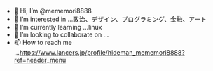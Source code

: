 - 👋 Hi, I’m @mememori8888
- 👀 I’m interested in ...政治、デザイン、プログラミング、金融、アート
- 🌱 I’m currently learning ...linux
- 💞️ I’m looking to collaborate on ...
- 📫 How to reach me ...https://www.lancers.jp/profile/hideman_mememori8888?ref=header_menu

<!---
mememori8888/mememori8888 is a ✨ special ✨ repository because its `README.md` (this file) appears on your GitHub profile.
You can click the Preview link to take a look at your changes.
--->
